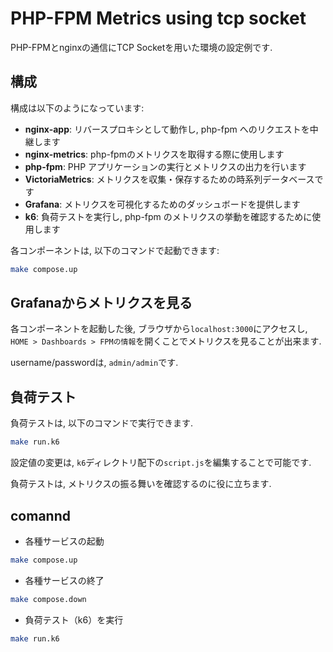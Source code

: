 # PHP-FPM Metrics using tcp socket

PHP-FPMとnginxの通信にTCP Socketを用いた環境の設定例です.  

## 構成

構成は以下のようになっています:

- **nginx-app**: リバースプロキシとして動作し, php-fpm へのリクエストを中継します
- **nginx-metrics**: php-fpmのメトリクスを取得する際に使用します
- **php-fpm**: PHP アプリケーションの実行とメトリクスの出力を行います
- **VictoriaMetrics**: メトリクスを収集・保存するための時系列データベースです
- **Grafana**: メトリクスを可視化するためのダッシュボードを提供します
- **k6**: 負荷テストを実行し, php-fpm のメトリクスの挙動を確認するために使用します

各コンポーネントは, 以下のコマンドで起動できます:

```bash
make compose.up
```

## Grafanaからメトリクスを見る
各コンポーネントを起動した後, ブラウザから`localhost:3000`にアクセスし, `HOME > Dashboards > FPMの情報`を開くことでメトリクスを見ることが出来ます.

username/passwordは, `admin/admin`です.

## 負荷テスト
負荷テストは, 以下のコマンドで実行できます.  
```sh
make run.k6
```
設定値の変更は, `k6`ディレクトリ配下の`script.js`を編集することで可能です.  

負荷テストは, メトリクスの振る舞いを確認するのに役に立ちます.  

## comannd

- 各種サービスの起動

```sh
make compose.up
```

- 各種サービスの終了

```sh
make compose.down
```

- 負荷テスト（k6）を実行

```sh
make run.k6
```